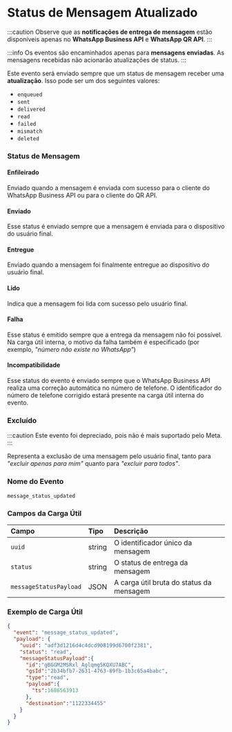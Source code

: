 # Status de Mensagem Atualizado

:::caution
Observe que as **notificações de entrega de mensagem** estão disponíveis apenas no **WhatsApp Business API** e **WhatsApp QR API**.
:::

:::info
Os eventos são encaminhados apenas para **mensagens enviadas**. As mensagens recebidas não acionarão atualizações de status.
:::

Este evento será enviado sempre que um status de mensagem receber uma **atualização**. Isso pode ser um dos seguintes valores:

- `enqueued`
- `sent`
- `delivered`
- `read`
- `failed`
- `mismatch`
- `deleted`

### Status de Mensagem

#### Enfileirado

Enviado quando a mensagem é enviada com sucesso para o cliente do WhatsApp Business API ou para o cliente do QR API.

#### Enviado

Esse status é enviado sempre que a mensagem é enviada para o dispositivo do usuário final.

#### Entregue

Enviado quando a mensagem foi finalmente entregue ao dispositivo do usuário final.

#### Lido

Indica que a mensagem foi lida com sucesso pelo usuário final.

#### Falha

Esse status é emitido sempre que a entrega da mensagem não foi possível. Na carga útil interna, o motivo da falha também é especificado (por exemplo, _"número não existe no WhatsApp"_)

#### Incompatibilidade

Esse status do evento é enviado sempre que o WhatsApp Business API realiza uma correção automática no número de telefone. O identificador do número de telefone corrigido estará presente na carga útil interna do evento.

### Excluído
:::caution
Este evento foi depreciado, pois não é mais suportado pelo Meta.
:::

Representa a exclusão de uma mensagem pelo usuário final, tanto para _"excluir apenas para mim"_ quanto para _"excluir para todos"_.

### Nome do Evento

`message_status_updated`

### Campos da Carga Útil

| Campo                  | Tipo   | Descrição                                |
| :--------------------- | :----- | :--------------------------------------- |
| `uuid`                 | string | O identificador único da mensagem        |
| `status`               | string | O status de entrega da mensagem          |
| `messageStatusPayload` | JSON   | A carga útil bruta do status da mensagem |

### Exemplo de Carga Útil

```json title=payload.json
{
  "event": "message_status_updated",
  "payload": {
    "uuid": "adf3d1216d4c4dcd908199d6700f2381",
    "status": "read",
    "messageStatusPayload":{
      "id":"gBGGM2MSRxl_Aglqmg5KQXU7ABC",
      "gsId":"2b34bfb7-2631-4763-89fb-1b3c65a4babc",
      "type":"read",
      "payload":{
        "ts":1686563913
      },
      "destination":"1122334455"
    }
  }
}
```